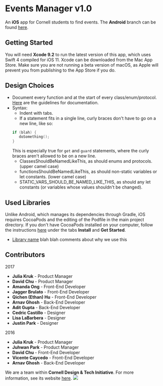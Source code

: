 Events Manager v1.0
======
An **iOS** app for Cornell students to find events. The **Android** branch can be found [here](https://github.com/cornell-dti/events-manager-android).

Getting Started
------
You will need **Xcode 9.2** to run the latest version of this app, which uses Swift 4 compiled for iOS 11. Xcode can be downloaded from the Mac App Store. Make sure you are not running a beta version of macOS, as Apple will prevent you from publishing to the App Store if you do.

Design Choices
------
 * Document every function and at the start of every class/enum/protocol. [Here](http://nshipster.com/swift-documentation) are the guidelines for documentation.
 * Syntax:
   * Indent with tabs.
   * If a statement fits in a single line, curly braces don't have to go on a new line, like so:
   ```swift
   if (blah) {
      doSomething();
   }
   ```
   This is especially true for <code>get</code> and <code>guard</code> statements, where the curly braces aren't allowed to be on a new line.
   * ClassesShouldBeNamedLikeThis, as should enums and protocols. (upper camel case)
   * functionsShouldBeNamedLikeThis, as should non-static variables or let constants. (lower camel case)
   * STATIC_VARS_SHOULD_BE_NAMED_LIKE_THIS, as should any let constants (or variables whose values shouldn't be changed).
 
Used Libraries
------
Unlike Android, which manages its dependencies through Gradle, iOS requires CocoaPods and the editing of the Podfile in the main project directory. If you don't have CocoaPods installed on your computer, follow the instructions [here](https://cocoapods.org/) under the tabs **Install** and **Get Started**.
 * [Library name](https://github.com/PureLayout/PureLayout) blah blah comments about why we use this

Contributors
------
2017
 * **Julia Kruk** - Product Manager
 * **David Chu** - Product Manager
 * **Amanda Ong** - Front-End Developer
 * **Jagger Brulato** - Front-End Developer
 * **Qichen (Ethan) Hu** - Front-End Developer
 * **Arnav Ghosh** - Back-End Developer
 * **Adit Gupta** - Back-End Developer
 * **Cedric Castillo** - Designer
 * **Lisa LaBarbera** - Designer
 * **Justin Park** - Designer
 
2016
 * **Julia Kruk** - Product Manager
 * **Juhwan Park** - Product Manager
 * **David Chu** - Front-End Developer
 * **Vicente Caycedo** - Front-End Developer
 * **Arnav Ghosh** - Back-End Developer
 
We are a team within **Cornell Design & Tech Initiative**. For more information, see its website [here](http://cornelldti.org/).
<img src="http://cornelldti.org/img/logos/cornelldti-dark.png">
